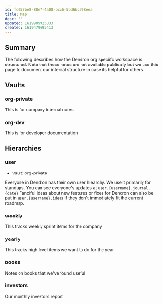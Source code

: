 ```yaml
---
id: fc057be8-80e7-4a08-bca6-5bd6bc398eea
title: Map
desc: ''
updated: 1619909925833
created: 1619479695413
---
```


## Summary

The following describes how the Dendron org speciifc workspace is structured. Note that these notes are not available publically but we use this page to document our internal structure in case its helpful for others.

## Vaults

### org-private

This is for company internal notes

### org-dev

This is for developer documentation 

## Hierarchies

### user
- vault: org-private

Everyone in Dendron has their own user hiearchy. We use it primarily for standups. You can see everyone's updates at `user.{username}.journal.{date}`
Fanciful ideas about new features or fixes for Dendron can also be put in `user.{username}.ideas` if they don't immediately fit the current roadmap.

### weekly

This tracks weekly sprint items for the company. 

### yearly

This tracks high level items we want to do for the year

### books

Notes on books that we've found useful

### investors

Our monthly investors report
